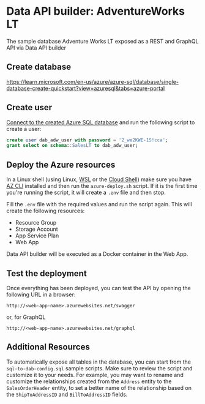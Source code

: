 # Data API builder: AdventureWorks LT

The sample database Adventure Works LT exposed as a REST and GraphQL API via Data API builder

## Create database

https://learn.microsoft.com/en-us/azure/azure-sql/database/single-database-create-quickstart?view=azuresql&tabs=azure-portal

## Create user

[Connect to the created Azure SQL database](https://learn.microsoft.com/en-us/azure-data-studio/quickstart-sql-database?view=sql-server-ver16) and run the following script to create a user:

```sql
create user dab_adw_user with password = '2_we2KWE-1S!cca';
grant select on schema::SalesLT to dab_adw_user;
```

## Deploy the Azure resources

In a Linux shell (using Linux, [WSL](https://learn.microsoft.com/en-us/windows/wsl/install) or the [Cloud Shell](https://azure.microsoft.com/en-us/get-started/azure-portal/cloud-shell/)) make sure you have [AZ CLI](https://learn.microsoft.com/en-us/cli/azure/) installed and then run the `azure-deploy.sh` script. If it is the first time you're running the script, it will create a `.env` file and then stop.

Fill the `.env` file with the required values and run the script again. This will create the following resources: 

- Resource Group
- Storage Account
- App Service Plan
- Web App

Data API builder will be executed as a Docker container in the Web App.

## Test the deployment

Once everything has been deployed, you can test the API by opening the following URL in a browser:

```http
http://<web-app-name>.azurewebsites.net/swagger
```

or, for GraphQL

```http
http://<web-app-name>.azurewebsites.net/graphql
```

## Additional Resources

To automatically expose all tables in the database, you can start from the `sql-to-dab-config.sql` sample scripts. Make sure to review the script and customize it to your needs. For example, you may want to rename and customize the relationships created from the `Address` entity to the `SalesOrderHeader` entity, to set a better name of the relationship based on the `ShipToAddressID` and `BillToAddressID` fields.
